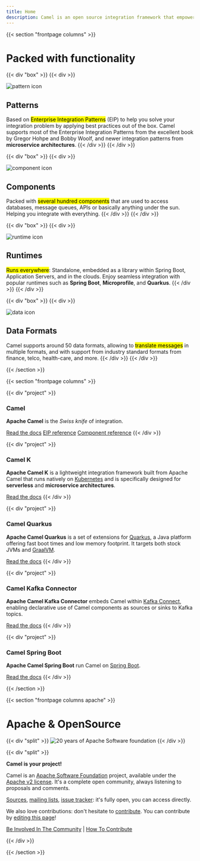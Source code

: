 ```yaml
---
title: Home
description: Camel is an open source integration framework that empowers you to quickly and easily integrate various systems consuming or producing data.
---
```


{{< section "frontpage columns" >}}

# Packed with functionality

{{< div "box" >}}
{{< div >}}

<img src="./img/functions/pattern.png" alt="pattern icon" class="icons8"/>

## Patterns

Based on <mark>Enterprise Integration Patterns</mark> (EIP) to help you solve your integration problem by applying best practices out of the box. Camel supports most of the Enterprise Integration Patterns from the excellent book by Gregor Hohpe and Bobby Woolf, and newer integration patterns from **microservice architectures**.
{{< /div >}}
{{< /div >}}

{{< div "box" >}}
{{< div >}}

<img src="./img/functions/component.png" alt="component icon" class="icons8"/>

## Components

Packed with <mark>several hundred components</mark> that are used to access databases, message queues, APIs or basically anything under the sun. Helping you integrate with everything.
{{< /div >}}
{{< /div >}}

{{< div "box" >}}
{{< div >}}

<img src="./img/functions/runtime.png" alt="runtime icon" class="icons8"/>

## Runtimes

<mark>Runs everywhere</mark>: Standalone, embedded as a library within Spring Boot, Application Servers, and in the clouds. Enjoy seamless integration with popular runtimes such as **Spring Boot**, **Microprofile**, and **Quarkus**.
{{< /div >}}
{{< /div >}}

{{< div "box" >}}
{{< div >}}

<img src="./img/functions/data.png" alt="data icon" class="icons8"/>

## Data Formats

Camel supports around 50 data formats, allowing to <mark>translate messages</mark> in multiple formats, and with support from industry standard formats from finance, telco, health-care, and more.
{{< /div >}}
{{< /div >}}

{{< /section >}}

{{< section "frontpage columns" >}}

{{< div "project" >}}

### Camel

**Apache Camel** is the *Swiss knife* of integration. 

<a class="significant" href="./manual/latest/">Read the docs</a>
<a class="significant" href="./manual/latest/enterprise-integration-patterns.html">EIP reference</a>
<a class="significant" href="./components/latest/">Component reference</a>
{{< /div >}}

{{< div "project" >}}

### Camel K

**Apache Camel K** is a lightweight integration framework built from Apache Camel that runs natively on [Kubernetes](https://kubernetes.io/) and is specifically designed for **serverless** and **microservice architectures**.

<a class="significant" href="./camel-k/latest/">Read the docs</a>
{{< /div >}}

{{< div "project" >}}
### Camel Quarkus

**Apache Camel Quarkus** is a set of extensions for [Quarkus](https://quarkus.io), a Java platform offering fast boot times and low memory footprint. It targets both stock JVMs and [GraalVM](https://www.graalvm.org/).

<a class="significant" href="./camel-quarkus/latest/">Read the docs</a>
{{< /div >}}

{{< div "project" >}}
### Camel Kafka Connector

**Apache Camel Kafka Connector** embeds Camel within [Kafka Connect](https://kafka.apache.org/documentation/#connect), enabling declarative use of Camel components as sources or sinks to Kafka topics.

<a class="significant" href="./camel-kafka-connector/latest/">Read the docs</a>
{{< /div >}}

{{< div "project" >}}
### Camel Spring Boot

**Apache Camel Spring Boot** run Camel on [Spring Boot](https://spring.io/projects/spring-boot).

<a class="significant" href="./camel-spring-boot/latest/">Read the docs</a>
{{< /div >}}

{{< /section >}}

{{< section "frontpage columns apache" >}}

# Apache &amp; OpenSource

{{< div "split" >}}
![20 years of Apache Software foundation](/img/apache-20.png)
{{< /div >}}

{{< div "split" >}}

**Camel is your project!**

Camel is an [Apache Software Foundation](https://www.apache.org) project, available under the [Apache v2 license](https://apache.org/licenses/LICENSE-2.0). It's a complete open community, always listening to proposals and comments.

[Sources](./community/sources/), [mailing lists](./community/mailing-list/), [issue tracker](./community/support/): it's fully open, you can access directly.

We also love contributions: don't hesitate to [contribute](./manual/latest/contributing.html). You can contribute by <a href="https://github.com/apache/camel-website/edit/master/content">editing this page</a>!

[Be Involved In The Community](./manual/latest/contributing.html) | [How To Contribute](./manual/latest/contributing.html)

{{< /div >}}

{{< /section >}}
